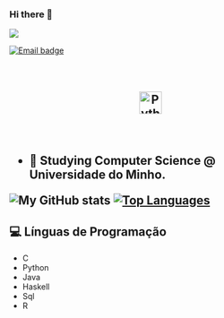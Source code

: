 ### Hi there 👋

![](https://visitor-badge.laobi.icu/badge?page_id=pestana1213.pestanta1213)
 
[![Email badge](https://img.shields.io/badge/-Email-c71610?style=for-the-badge&logo=Gmail&logoColor=white)](mailto:pestanapt@gmail.com)

<br/>

<h2 align="left">

<p align="center">
 <a href="https://www.linkedin.com/in/jo%C3%A3o-nogueira-b33b661ba/" target="_blank" rel="noopener noreferrer"> <img src="https://cdn.jsdelivr.net/npm/simple-icons@v3/icons/linkedin.svg" alt="Python" height="40" style="vertical-align:top; margin:4px"></a>
  </a>
</p>

<br />


- 🔭 Studying Computer Science @ Universidade do Minho.

![My GitHub stats](https://github-readme-stats.vercel.app/api?username=pestana1213&count_private=true&show_icons=true&theme=nord&hide=contribs&hide_border=true)
[![Top Languages](https://github-readme-stats.vercel.app/api/top-langs/?username=risingfisan&layout=compact&theme=nord&hide_border=true)](https://github.com/anuraghazra/github-readme-stats)

## 💻 Línguas de Programação
* C
* Python
* Java
* Haskell
* Sql
* R
